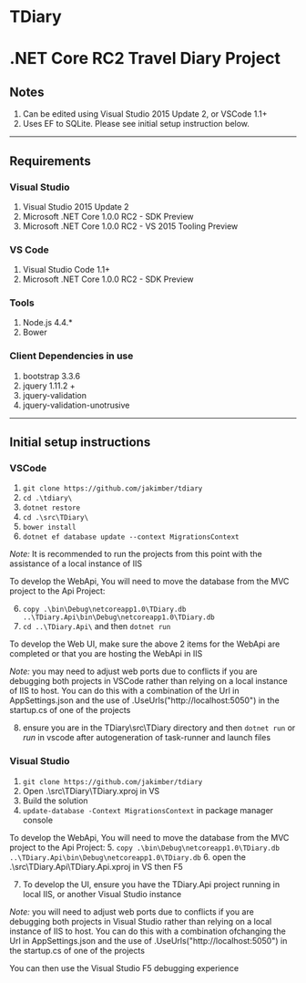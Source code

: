 # TDiary
# .NET Core RC2 Travel Diary Project

## Notes
1. Can be edited using Visual Studio 2015 Update 2, or VSCode 1.1+
3. Uses EF to SQLite.  Please see initial setup instruction below.

---
## Requirements
### Visual Studio
1. Visual Studio 2015 Update 2
2. Microsoft .NET Core 1.0.0 RC2 - SDK Preview
3. Microsoft .NET Core 1.0.0 RC2 - VS 2015 Tooling Preview

### VS Code
1. Visual Studio Code 1.1+
2. Microsoft .NET Core 1.0.0 RC2 - SDK Preview

### Tools
1. Node.js 4.4.*
2. Bower

### Client Dependencies in use
1. bootstrap 3.3.6
2. jquery 1.11.2 +
3. jquery-validation
4. jquery-validation-unotrusive

---
## Initial setup instructions
### VSCode
1. `git clone https://github.com/jakimber/tdiary`
2. `cd .\tdiary\`
2. `dotnet restore`
3. `cd .\src\TDiary\`
4. `bower install`
5. `dotnet ef database update --context MigrationsContext`

*Note:* It is recommended to run the projects from this point with the assistance of a local instance of IIS

To develop the WebApi, You will need to move the database from the MVC project to the Api Project:

6. `copy .\bin\Debug\netcoreapp1.0\TDiary.db ..\TDiary.Api\bin\Debug\netcoreapp1.0\TDiary.db`
7. `cd ..\TDiary.Api\` and then `dotnet run`

To develop the Web UI, make sure the above 2 items for the WebApi are completed or that you are hosting the WebApi in IIS

*Note:* you may need to adjust web ports due to conflicts if you are debugging both projects in VSCode rather than relying on a local instance of IIS to host.  You can do this with a combination of the Url in AppSettings.json and the use of .UseUrls("http://localhost:5050") in the startup.cs of one of the projects

8. ensure you are in the TDiary\src\TDiary directory and then `dotnet run` or *run* in vscode after autogeneration of task-runner and launch files


### Visual Studio
1. `git clone https://github.com/jakimber/tdiary`
2. Open .\src\TDiary\TDiary.xproj in VS
3. Build the solution
4. `update-database -Context MigrationsContext` in package manager console

To develop the WebApi, You will need to move the database from the MVC project to the Api Project:
5. `copy .\bin\Debug\netcoreapp1.0\TDiary.db ..\TDiary.Api\bin\Debug\netcoreapp1.0\TDiary.db`
6. open the .\src\TDiary.Api\TDiary.Api.xproj in VS then F5

7. To develop the UI, ensure you have the TDiary.Api project running in local IIS, or another Visual Studio instance

*Note:* you will need to adjust web ports due to conflicts if you are debugging both projects in Visual Studio rather than relying on a local instance of IIS to host.  You can do this with a combination ofchanging the Url in AppSettings.json and the use of .UseUrls("http://localhost:5050") in the startup.cs of one of the projects

You can then use the Visual Studio F5 debugging experience
